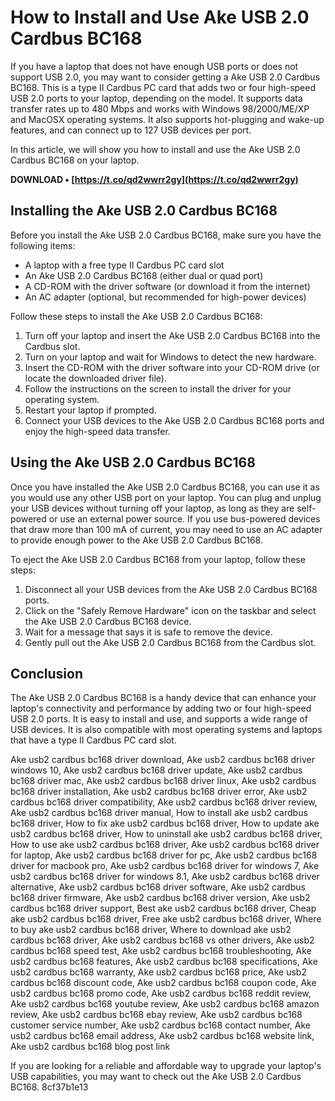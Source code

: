 # How to Install and Use Ake USB 2.0 Cardbus BC168
 
If you have a laptop that does not have enough USB ports or does not support USB 2.0, you may want to consider getting a Ake USB 2.0 Cardbus BC168. This is a type II Cardbus PC card that adds two or four high-speed USB 2.0 ports to your laptop, depending on the model. It supports data transfer rates up to 480 Mbps and works with Windows 98/2000/ME/XP and MacOSX operating systems. It also supports hot-plugging and wake-up features, and can connect up to 127 USB devices per port.
 
In this article, we will show you how to install and use the Ake USB 2.0 Cardbus BC168 on your laptop.
 
**DOWNLOAD • [https://t.co/qd2wwrr2gy](https://t.co/qd2wwrr2gy)**


 
## Installing the Ake USB 2.0 Cardbus BC168
 
Before you install the Ake USB 2.0 Cardbus BC168, make sure you have the following items:
 
- A laptop with a free type II Cardbus PC card slot
- An Ake USB 2.0 Cardbus BC168 (either dual or quad port)
- A CD-ROM with the driver software (or download it from the internet)
- An AC adapter (optional, but recommended for high-power devices)

Follow these steps to install the Ake USB 2.0 Cardbus BC168:

1. Turn off your laptop and insert the Ake USB 2.0 Cardbus BC168 into the Cardbus slot.
2. Turn on your laptop and wait for Windows to detect the new hardware.
3. Insert the CD-ROM with the driver software into your CD-ROM drive (or locate the downloaded driver file).
4. Follow the instructions on the screen to install the driver for your operating system.
5. Restart your laptop if prompted.
6. Connect your USB devices to the Ake USB 2.0 Cardbus BC168 ports and enjoy the high-speed data transfer.

## Using the Ake USB 2.0 Cardbus BC168
 
Once you have installed the Ake USB 2.0 Cardbus BC168, you can use it as you would use any other USB port on your laptop. You can plug and unplug your USB devices without turning off your laptop, as long as they are self-powered or use an external power source. If you use bus-powered devices that draw more than 100 mA of current, you may need to use an AC adapter to provide enough power to the Ake USB 2.0 Cardbus BC168.
 
To eject the Ake USB 2.0 Cardbus BC168 from your laptop, follow these steps:

1. Disconnect all your USB devices from the Ake USB 2.0 Cardbus BC168 ports.
2. Click on the "Safely Remove Hardware" icon on the taskbar and select the Ake USB 2.0 Cardbus BC168 device.
3. Wait for a message that says it is safe to remove the device.
4. Gently pull out the Ake USB 2.0 Cardbus BC168 from the Cardbus slot.

## Conclusion
 
The Ake USB 2.0 Cardbus BC168 is a handy device that can enhance your laptop's connectivity and performance by adding two or four high-speed USB 2.0 ports. It is easy to install and use, and supports a wide range of USB devices. It is also compatible with most operating systems and laptops that have a type II Cardbus PC card slot.
 
Ake usb2 cardbus bc168 driver download,  Ake usb2 cardbus bc168 driver windows 10,  Ake usb2 cardbus bc168 driver update,  Ake usb2 cardbus bc168 driver mac,  Ake usb2 cardbus bc168 driver linux,  Ake usb2 cardbus bc168 driver installation,  Ake usb2 cardbus bc168 driver error,  Ake usb2 cardbus bc168 driver compatibility,  Ake usb2 cardbus bc168 driver review,  Ake usb2 cardbus bc168 driver manual,  How to install ake usb2 cardbus bc168 driver,  How to fix ake usb2 cardbus bc168 driver,  How to update ake usb2 cardbus bc168 driver,  How to uninstall ake usb2 cardbus bc168 driver,  How to use ake usb2 cardbus bc168 driver,  Ake usb2 cardbus bc168 driver for laptop,  Ake usb2 cardbus bc168 driver for pc,  Ake usb2 cardbus bc168 driver for macbook pro,  Ake usb2 cardbus bc168 driver for windows 7,  Ake usb2 cardbus bc168 driver for windows 8.1,  Ake usb2 cardbus bc168 driver alternative,  Ake usb2 cardbus bc168 driver software,  Ake usb2 cardbus bc168 driver firmware,  Ake usb2 cardbus bc168 driver version,  Ake usb2 cardbus bc168 driver support,  Best ake usb2 cardbus bc168 driver,  Cheap ake usb2 cardbus bc168 driver,  Free ake usb2 cardbus bc168 driver,  Where to buy ake usb2 cardbus bc168 driver,  Where to download ake usb2 cardbus bc168 driver,  Ake usb2 cardbus bc168 vs other drivers,  Ake usb2 cardbus bc168 speed test,  Ake usb2 cardbus bc168 troubleshooting,  Ake usb2 cardbus bc168 features,  Ake usb2 cardbus bc168 specifications,  Ake usb2 cardbus bc168 warranty,  Ake usb2 cardbus bc168 price,  Ake usb2 cardbus bc168 discount code,  Ake usb2 cardbus bc168 coupon code,  Ake usb2 cardbus bc168 promo code,  Ake usb2 cardbus bc168 reddit review,  Ake usb2 cardbus bc168 youtube review,  Ake usb2 cardbus bc168 amazon review,  Ake usb2 cardbus bc168 ebay review,  Ake usb2 cardbus bc168 customer service number,  Ake usb2 cardbus bc168 contact number,  Ake usb2 cardbus bc168 email address,  Ake usb2 cardbus bc168 website link,  Ake usb2 cardbus bc168 blog post link
 
If you are looking for a reliable and affordable way to upgrade your laptop's USB capabilities, you may want to check out the Ake USB 2.0 Cardbus BC168.
 8cf37b1e13
 
